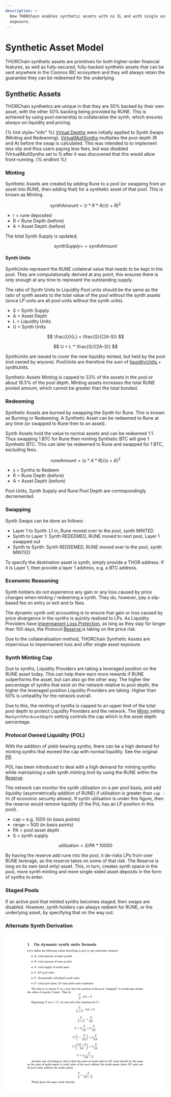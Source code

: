 ```yaml
---
description: >-
  How THORChain enables synthetic assets with no IL and with single asset
  exposure.
---
```


# Synthetic Asset Model

THORChain synthetic assets are primitives for both higher-order financial features, as well as fully-secured, fully-backed synthetic assets that can be sent anywhere in the Cosmos IBC ecosystem and they will always retain the guarantee they can be redeemed for the underlying.

## Synthetic Assets

THORChain synthetics are unique in that they are 50% backed by their own asset, with the other 50% backing being provided by RUNE. This is achieved by using pool ownership to collateralise the synth, which ensures always-on liquidity and pricing.

{% hint style="info" %}
[Virtual Depths](continuous-liquidity-pools.md#virtual-depths) were initially applied to Synth Swaps (Minting and Redeeming). [VirtualMultSynths](../network/constants-and-mimir.md#synths) multiplies the pool depth (R and A) before the swap is calculated. This was intended to to implement less slip and thus users paying less fees, but was disabled (VirtualMultSynths set to 1) after it was discovered that this would allow front-running.
{% endhint %}

### Minting

Synthetic Assets are created by adding Rune to a pool (or swapping from an asset into RUNE, then adding that) for a synthetic asset of that pool. This is known as Minting.

$$
synthAmount = (r * R * A)/(r + R)^2
$$

* r = rune deposited
* R = Rune Depth (before)
* A = Asset Depth (before)

The total Synth Supply is updated;

$$
synthSupply += synthAmount
$$

#### Synth Units

SynthUnits represent the RUNE collateral value that needs to be kept in the pool. They are computationally derived at any point, this ensures there is only enough at any time to represent the outstanding supply.

The ratio of Synth Units to Liquidity Pool units should be the same as the ratio of synth assets to the total value of the pool without the synth assets (since LP units are all pool units without the synth units).

* S = Synth Supply
* A = Asset Depth
* L = Liquidity Units
* U = Synth Units

$$
\frac{U}{L} = \frac{S}{(2A-S)}
$$

$$
U = L * \frac{S}{(2A-S)}
$$

SynthUnits are issued to cover the new liquidity minted, but held by the pool (not owned by anyone). PoolUnits are therefore the sum of [liquidityUnits ](continuous-liquidity-pools.md#calculating-pool-ownership)+ synthUnits.

Synthetic Assets Minting is capped to 33% of the assets in the pool or about 16.5% of the pool depth. Minting assets increases the total RUNE pooled amount, which cannot be greater than the total bonded.

### Redeeming

Synthetic Assets are burned by swapping the Synth for Rune. This is known as Burning or Redeeming. A Synthetic Asset can be redeemed to Rune at any time (or swapped to Rune then to an asset).

Synth Assets hold the value to normal assets and can be redeemed 1:1. Thus swapping 1 BTC for Rune then minting Synthetic BTC will give 1 Synthetic BTC. This can later be redeemed to Rune and swapped for 1 BTC, excluding fees.

$$
runeAmount = (s * A * R)/(s + A)^2
$$

* s = Synths to Redeem
* R = Rune Depth (before)
* A = Asset Depth (before)

Pool Units, Synth Supply and Rune Pool Depth are correspondingly decremented.

### Swapping

Synth Swaps can be done as follows:

* Layer 1 to Synth: L1 in, Rune moved over to the pool, synth MINTED
* Synth to Layer 1: Synth REDEEMED, RUNE moved to next pool, Layer 1 swapped out
* Synth to Synth: Synth REDEEMED, RUNE moved over to the pool, synth MINTED

To specify the destination asset is synth, simply provide a THOR address. If it is Layer 1, then provide a layer 1 address, e.g. a BTC address.

### Economic Reasoning

Synth holders do not experience any gain or any loss caused by price changes when minting / redeeming a synth. They do, however, pay a slip-based fee on entry or exit and tx fees.

The dynamic synth unit accounting is to ensure that gain or loss caused by price divergence in the synths is quickly realised to LPs. As Liquidity Providers have [Impermanent Loss Protection](continuous-liquidity-pools.md#impermanent-loss-protection), as long as they stay for longer than 100 days, the Protocol [Reserve ](../network/emission-schedule.md#reserve)is taking on the price risk.

Due to the collateralisation method, THORChain Synthetic Assets are impervious to impermanent loss and offer single asset exposure.

### Synth Minting Cap

Due to synths, Liquidity Providers are taking a leveraged position on the RUNE asset today. This can help them earn more rewards if RUNE outperforms the asset, but can also go the other way. The higher the percentage of synths that exist on the network relative to pool depth, the higher the leveraged position Liquidity Providers are taking. Higher than 50% is unhealthy for the network overall.

Due to this, the minting of synths is capped to an upper limit of the total pool depth to protect Liquidity Providers and the network. The [Mimir ](../network/constants-and-mimir.md)setting `MaxSynthPerAssetDepth` setting controls the cap which is the asset depth percentage.

### Protocol Owned Liquidity (POL)

With the addition of yield-bearing synths, there can be a high demand for minting synths that exceed the cap with normal liquidity. See the original [PR](https://gitlab.com/thorchain/thornode/-/issues/1342).&#x20;

POL has been introduced to deal with a high demand for minting synths while maintaining a safe synth minting limit by using the RUNE within the [Reserve](../network/emission-schedule.md#reserve).&#x20;

The network can monitor the synth utilisation on a per pool basis, and add liquidity (asymmetrically addition of RUNE) if utilisation is greater than `cap - 5%` (if economic security allows). If synth utilisation is under this figure, then the reserve would remove liquidity (if the PoL has an LP position in this pool).&#x20;

* cap = e.g. 1500 (in basis points)
* range = 500 (in basis points)
* PA = pool asset depth
* S = synth supply

$$
utilisation = S / PA * 10000
$$

By having the reserve add rune into the pool, it de-risks LPs from over RUNE leverage, as the reserve takes on some of that risk. The Reserve is long on its own (and only) asset. This, in turn, creates synth space in the pool, more synth minting and more single-sided asset deposits in the form of synths to enter.&#x20;

### Staged Pools

If an active pool that minted synths becomes staged, then swaps are disabled. However, synth holders can always redeem for RUNE, or the underlying asset, by specifying that on the way out.

### Alternate Synth Derivation

![](<../.gitbook/assets/image (41) (3).png>)
